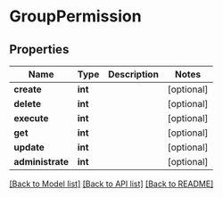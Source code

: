 # GroupPermission


## Properties
Name | Type | Description | Notes
------------ | ------------- | ------------- | -------------
**create** | **int** |  | [optional] 
**delete** | **int** |  | [optional] 
**execute** | **int** |  | [optional] 
**get** | **int** |  | [optional] 
**update** | **int** |  | [optional] 
**administrate** | **int** |  | [optional] 

[[Back to Model list]](../README.md#documentation-for-models) [[Back to API list]](../README.md#documentation-for-api-endpoints) [[Back to README]](../README.md)


